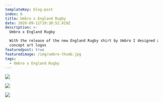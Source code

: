 ```yaml
---
templateKey: blog-post
index: 6
title: Umbro x England Rugby
date: 2020-09-11T19:30:52.819Z
description: >-
  Umbro x England Rugby

  With the release of the new England Rugby shirt by Umbro I designed a set of
  concept art logos
featuredpost: true
featuredimage: /img/umbro-thumb.jpg
tags:
  - Umbro x England Rugby
---
```

![](/img/wide-logo.jpg)

![](/img/umbro.jpg)

![](/img/eng-train.jpg)
